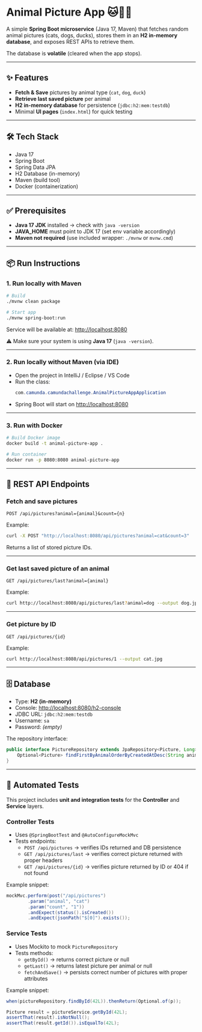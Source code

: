# Animal Picture App 🐱🐶🦆  

A simple **Spring Boot microservice** (Java 17, Maven) that fetches random animal pictures (cats, dogs, ducks), stores them in an **H2 in-memory database**, and exposes REST APIs to retrieve them.  

The database is **volatile** (cleared when the app stops).  

---

## ✨ Features  

- **Fetch & Save** pictures by animal type (`cat`, `dog`, `duck`)  
- **Retrieve last saved picture** per animal   
- **H2 in-memory database** for persistence (`jdbc:h2:mem:testdb`)  
- Minimal **UI pages** (`index.html`) for quick testing  

---

## 🛠️ Tech Stack  

- Java 17  
- Spring Boot  
- Spring Data JPA  
- H2 Database (in-memory)  
- Maven (build tool)  
- Docker (containerization)  

---

## ✅ Prerequisites  

- **Java 17 JDK** installed → check with `java -version`  
- **JAVA_HOME** must point to JDK 17 (set env variable accordingly)  
- **Maven not required** (use included wrapper: `./mvnw` or `mvnw.cmd`)  

---

## 📦 Run Instructions  

### 1. Run locally with Maven  

```bash
# Build
./mvnw clean package

# Start app
./mvnw spring-boot:run
```  

Service will be available at: [http://localhost:8080](http://localhost:8080)  

⚠️ Make sure your system is using **Java 17** (`java -version`).  

---

### 2. Run locally without Maven (via IDE)  

- Open the project in IntelliJ / Eclipse / VS Code  
- Run the class:  
  ```java
  com.camunda.camundachallenge.AnimalPictureAppApplication
  ```  
- Spring Boot will start on [http://localhost:8080](http://localhost:8080)  

---

### 3. Run with Docker  

```bash
# Build Docker image
docker build -t animal-picture-app .

# Run container
docker run -p 8080:8080 animal-picture-app
```  

---

## 🔗 REST API Endpoints  

### Fetch and save pictures  
`POST /api/pictures?animal={animal}&count={n}`  

Example:  

```bash
curl -X POST "http://localhost:8080/api/pictures?animal=cat&count=3"
```  

Returns a list of stored picture IDs.  

---

### Get last saved picture of an animal  
`GET /api/pictures/last?animal={animal}`  

Example:  

```bash
curl http://localhost:8080/api/pictures/last?animal=dog --output dog.jpg
```  

---

### Get picture by ID  
`GET /api/pictures/{id}`  

Example:  

```bash
curl http://localhost:8080/api/pictures/1 --output cat.jpg
```  

---

## 🗄️ Database  

- Type: **H2 (in-memory)**  
- Console: [http://localhost:8080/h2-console](http://localhost:8080/h2-console)  
- JDBC URL: `jdbc:h2:mem:testdb`  
- Username: `sa`  
- Password: *(empty)*  

The repository interface:  

```java
public interface PictureRepository extends JpaRepository<Picture, Long> {
    Optional<Picture> findFirstByAnimalOrderByCreatedAtDesc(String animal);
}
```  

---

## 🧪 Automated Tests  

This project includes **unit and integration tests** for the **Controller** and **Service** layers.  

### Controller Tests  

- Uses `@SpringBootTest` and `@AutoConfigureMockMvc`  
- Tests endpoints:  
  - `POST /api/pictures` → verifies IDs returned and DB persistence  
  - `GET /api/pictures/last` → verifies correct picture returned with proper headers  
  - `GET /api/pictures/{id}` → verifies picture returned by ID or 404 if not found  

Example snippet:

```java
mockMvc.perform(post("/api/pictures")
        .param("animal", "cat")
        .param("count", "1"))
        .andExpect(status().isCreated())
        .andExpect(jsonPath("$[0]").exists());
```  

### Service Tests  

- Uses Mockito to mock `PictureRepository`  
- Tests methods:  
  - `getById()` → returns correct picture or null  
  - `getLast()` → returns latest picture per animal or null  
  - `fetchAndSave()` → persists correct number of pictures with proper attributes  

Example snippet:

```java
when(pictureRepository.findById(42L)).thenReturn(Optional.of(p));

Picture result = pictureService.getById(42L);
assertThat(result).isNotNull();
assertThat(result.getId()).isEqualTo(42L);
```  

